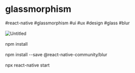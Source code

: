 # glassmorphism
#react-native #glassmorphism #ui #ux #design #glass #blur
<br><br>
![Untitled](https://user-images.githubusercontent.com/116552870/232771390-862024b0-1dff-4147-a746-57e724effe78.jpg)
<br><br>
npm install 
<br><br>
npm install --save @react-native-community/blur
<br><br>
npx react-native start
